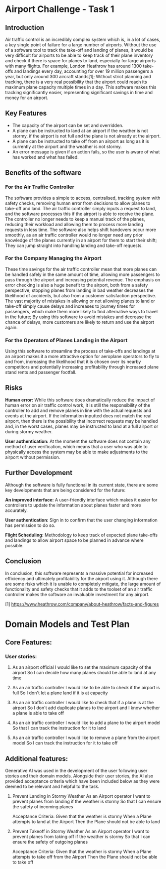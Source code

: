 # Airport Challenge - Task 1

## Introduction

Air traffic control is an incredibly complex system which is, in a lot of cases, a key single point of failure for a large number of airports. Without the use of a software tool to track the take-off and landing of planes, it would be very difficult for airports to be able to keep track of their plane inventory and check if there is space for planes to land, especially for large airports with many flights. For example, London Heathrow has around 1300 take-offs and landings every day, accounting for over 19 million passengers a year, but only around 300 aircraft stands[1]; Without strict planning and tracking, there is a very real possibility that the airport could reach its maximum plane capacity multiple times in a day. This software makes this tracking significantly easier, representing significant savings in time and money for an airport.

## Key Features

- The capacity of the airport can be set and overridden.
- A plane can be instructed to land at an airport if the weather is not stormy, if the airport is not full and the plane is not already at the airport.
- A plane can be instructed to take off from an airport as long as it is currently at the airport and the weather is not stormy.
- An error message is given if an action fails, so the user is aware of what has worked and what has failed.

## Benefits of the software

### For the Air Traffic Controller

The software provides a simple to access, centralised, tracking system with safety checks, removing human error from decisions to allow planes to take-off and land. The air traffic controller simply inputs a request to land, and the software processes this if the airport is able to receive the plane. The controller no longer needs to keep a manual track of the planes, reducing their workload and allowing them to process more landing requests in less time. The software also helps shift handovers occur more smoothly, as an air traffic controller would no longer need any prior knowledge of the planes currently in an airport for them to start their shift; They can jump straight into handling landing and take-off requests.

### For the Company Managing the Airport

These time savings for the air traffic controller mean that more planes can be handled safely in the same amount of time, allowing more passengers to pass through the airport and increasing potential revenue. The emphasis on error checking is also a huge benefit to the airport, both from a safety perspective; stopping planes from landing in bad weather decreases the likelihood of accidents, but also from a customer satisfaction perspective. The vast majority of mistakes in allowing or not allowing planes to land or take-off simply cause delays and increases to journey times for passengers, which make them more likely to find alternative ways to travel in the future; By using this software to avoid mistakes and decrease the chance of delays, more customers are likely to return and use the airport again.

### For the Operators of Planes Landing in the Airport

Using this software to streamline the process of take-offs and landings at an airport makes it a more attractive option for aeroplane operators to fly to and from, increasing the likelihood that it is chosen over its nearby competitors and potentially increasing profitability through increased plane stand rents and passenger footfall.

## Risks

**Human error:** While this software does dramatically reduce the impact of human error on air traffic control work, it is still the responsibility of the controller to add and remove planes in line with the actual requests and events at the airport. If the information inputted does not match the real airport, then there is the possibility that incorrect requests may be handled and, in the worst cases, planes may be instructed to land at a full airport or during stormy weather.

**User authentication:** At the moment the software does not contain any method of user verification, which means that a user who was able to physically access the system may be able to make adjustments to the airport without permission.

## Further Development

Although the software is fully functional in its current state, there are some key developments that are being considered for the future:

**An improved interface:** A user-friendly interface which makes it easier for controllers to update the information about planes faster and more accurately.

**User authentication:** Sign in to confirm that the user changing information has permission to do so.

**Flight Scheduling:** Methodology to keep track of expected plane take-offs and landings to allow airport space to be planned in advance where possible.

## Conclusion

In conclusion, this software represents a massive potential for increased efficiency and ultimately profitability for the airport using it. Although there are some risks which it is unable to completely mitigate, the large amount of functionality and safety checks that it adds to the toolset of an air traffic controller makes the software an invaluable investment for any airport.

[1] https://www.heathrow.com/company/about-heathrow/facts-and-figures

# Domain Models and Test Plan

## Core Features:

### User stories:

1.  As an airport official
    I would like to set the maximum capacity of the airport
    So I can decide how many planes should be able to land at any time

2.  As an air traffic controller
    I would like to be able to check if the airport is full
    So I don't let a plane land if it is at capacity

3.  As an air traffic controller
    I would like to check that if a plane is at the airport
    So I don't add duplicate planes to the airport and I know whether a plane is able to take off

4.  As an air traffic controller
    I would like to add a plane to the airport model
    So that I can track the instruction for it to land

5.  As an air traffic controller
    I would like to remove a plane from the airport model
    So I can track the instruction for it to take off

## Additional features:

Generative AI was used in the development of the user following user stories and their domain models. Alongside their user stories, the AI also provided acceptance criteria which have been included below as they were deemed to be relevant and helpful to the task.

1. Prevent Landing in Stormy Weather
   As an Airport operator
   I want to prevent planes from landing if the weather is stormy
   So that I can ensure the safety of incoming planes

   Acceptance Criteria:
   Given that the weather is stormy
   When a Plane attempts to land at the Airport
   Then the Plane should not be able to land

2. Prevent Takeoff in Stormy Weather
   As an Airport operator
   I want to prevent planes from taking off if the weather is stormy
   So that I can ensure the safety of outgoing planes

   Acceptance Criteria:
   Given that the weather is stormy
   When a Plane attempts to take off from the Airport
   Then the Plane should not be able to take off
